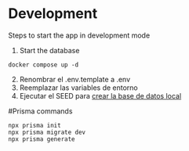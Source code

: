 # Development

Steps to start the app in development mode

1. Start the database

```
docker compose up -d
```

2. Renombrar el .env.template a .env
3. Reemplazar las variables de entorno
4. Ejecutar el SEED para [crear la base de datos local](localhost:3000/api/seed)

#Prisma commands

```
npx prisma init
npx prisma migrate dev
npx prisma generate
```

#
